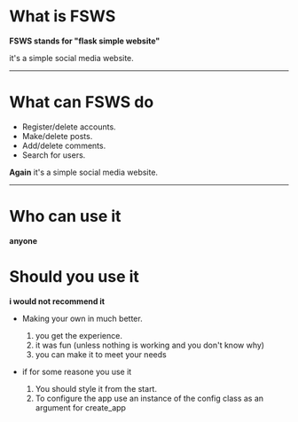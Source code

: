 # What is FSWS
**FSWS stands for "flask simple website"**

it's a simple social media website.

---

# What can FSWS do
* Register/delete accounts.
* Make/delete posts.
* Add/delete comments.
* Search for users.

**Again**
it's a simple social media website.

---

# Who can use it
**anyone**

# Should you use it

**i would not recommend it**

* Making your own in much better.
    1) you get the experience.
    2) it was fun (unless nothing is working and you don't know why)
    3) you can make it to meet your needs

* if for some reasone you use it
    1) You should style it from the start.
    2) To configure the app use an instance of the config class as an argument for create_app

